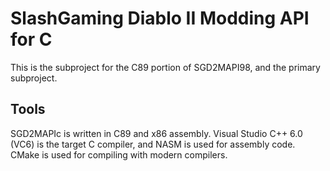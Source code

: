 # SlashGaming Diablo II Modding API for C
This is the subproject for the C89 portion of SGD2MAPI98, and the primary subproject.

## Tools
SGD2MAPIc is written in C89 and x86 assembly. Visual Studio C++ 6.0 (VC6) is the target C compiler, and NASM is used for assembly code. CMake is used for compiling with modern compilers.
